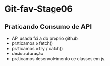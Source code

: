 # Git-fav-Stage06

## Praticando Consumo de API 
- API usada foi a do proprio github
- praticamos o fetch()
- praticamos o try / catch()
- desistruturação
- praticamos desenvolvimento de classes em js.